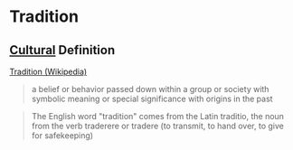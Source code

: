 # Tradition

## [Cultural](./culture.md) Definition

<a href="https://en.wikipedia.org/wiki/Tradition" target="_blank">Tradition (Wikipedia)</a>

> a belief or behavior passed down within a group or society with symbolic meaning or special significance with origins in the past

> The English word "tradition" comes from the Latin traditio, the noun from the verb traderere or tradere (to transmit, to hand over, to give for safekeeping)
